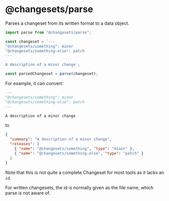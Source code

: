 # @changesets/parse

Parses a changeset from its written format to a data object.

```js
import parse from "@changesets/parse";

const changeset = `---
"@changesets/something": minor
"@changesets/something-else": patch
---

A description of a minor change`;

const parsedChangeset = parse(changeset);
```

For example, it can convert:

```md
---
"@changesets/something": minor
"@changesets/something-else": patch
---

A description of a minor change
```

to

```json
{
  "summary": "A description of a minor change",
  "releases": [
    { "name": "@changesets/something", "type": "minor" },
    { "name": "@changesets/something-else", "type": "patch" }
  ]
}
```

Note that this is not quite a complete Changeset for most tools as it lacks an `id`.

For written changesets, the id is normally given as the file name, which parse is not aware of.
